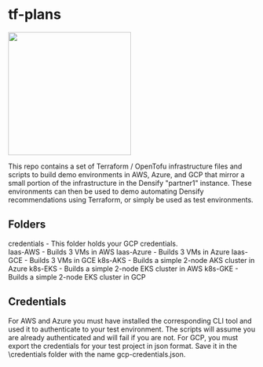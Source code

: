 tf-plans
========

<img src="https://www.densify.com/wp-content/uploads/densify.png" width="250">

This repo contains a set of Terraform / OpenTofu infrastructure files and scripts to build demo environments in AWS, Azure, and GCP that mirror a small portion of the infrastructure in the Densify "partner1" instance.  These environments can then be used to demo automating Densify recommendations using Terraform, or simply be used as test environments.

Folders
-------
credentials - This folder holds your GCP credentials.  
Iaas-AWS - Builds 3 VMs in AWS
Iaas-Azure - Builds 3 VMs in Azure
Iaas-GCE - Builds 3 VMs in GCE
k8s-AKS - Builds a simple 2-node AKS cluster in Azure
k8s-EKS - Builds a simple 2-node EKS cluster in AWS
k8s-GKE - Builds a simple 2-node EKS cluster in GCP

Credentials
-----------
For AWS and Azure you must have installed the corresponding CLI tool and used it to authenticate to your test environment.  The scripts will assume you are already authenticated and will fail if you are not.
For GCP, you must export the credentials for your test project in json format.  Save it in the \credentials folder with the name gcp-credentials.json.  
